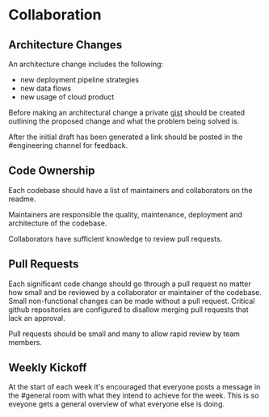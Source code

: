 # Collaboration

## Architecture Changes

An architecture change includes the following:

* new deployment pipeline strategies
* new data flows
* new usage of cloud product

Before making an architectural change a private [gist](https://gist.github.com/)
should be created outlining the proposed change and what the problem being
solved is.

After the initial draft has been generated a link should be posted in the
\#engineering channel for feedback.

## Code Ownership

Each codebase should have a list of maintainers and collaborators on the readme.

Maintainers are responsible the quality, maintenance, deployment and
architecture of the codebase.

Collaborators have sufficient knowledge to review pull requests.

## Pull Requests

Each significant code change should go through a pull request no matter how small and be
reviewed by a collaborator or maintainer of the codebase. Small non-functional changes can be
made without a pull request.
Critical github repositories are configured to disallow merging pull requests that lack an approval.

Pull requests should be small and many to allow rapid review by team members.

## Weekly Kickoff

At the start of each week it's encouraged that everyone posts a message in the \#general room with what they intend to achieve for the week. This is so eveyone gets a general overview of what everyone else is doing.
